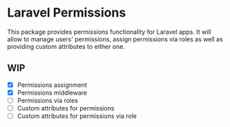 # Laravel Permissions

This package provides permissions functionality for Laravel apps. It will allow to manage users' permissions, assign permissions via roles as well as providing custom attributes to either one.

## WIP

- [x] Permissions assignment
- [x] Permissions middleware
- [ ] Permissions via roles
- [ ] Custom attributes for permissions
- [ ] Custom attributes for permissions via role
